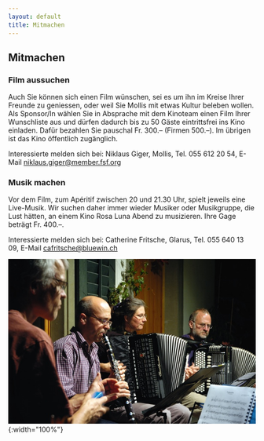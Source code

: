 ```yaml
---
layout: default
title: Mitmachen
---
```


## Mitmachen

### Film aussuchen

Auch Sie können sich einen Film wünschen, sei es um ihn im Kreise Ihrer Freunde zu geniessen, oder weil Sie Mollis mit etwas Kultur beleben wollen. Als Sponsor/In wählen Sie in Absprache mit dem Kinoteam einen Film Ihrer Wunschliste aus und dürfen dadurch bis zu 50 Gäste eintrittsfrei ins Kino einladen. Dafür bezahlen Sie pauschal Fr. 300.– (Firmen 500.–). Im übrigen ist das Kino öffentlich zugänglich.

Interessierte melden sich bei: Niklaus Giger, Mollis, Tel. 055 612 20 54, E-Mail niklaus.giger@member.fsf.org

### Musik machen

Vor dem Film, zum Apéritif zwischen 20 und 21.30 Uhr, spielt jeweils eine Live-­Musik. Wir suchen daher immer wieder Musiker oder Musikgruppe, die Lust hätten, an einem Kino Rosa Luna Abend zu musizieren. Ihre Gage beträgt Fr. 400.–.

Interessierte melden sich bei: Catherine Fritsche, Glarus, Tel. 055 640 13 09, E-Mail cafritsche@bluewin.ch

![Musiker](images/musiker.jpeg){:width="100%"}
